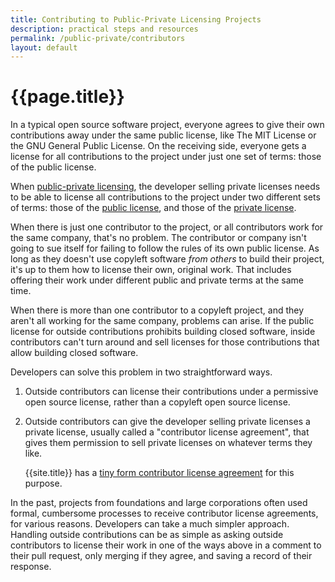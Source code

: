 ```yaml
---
title: Contributing to Public-Private Licensing Projects
description: practical steps and resources
permalink: /public-private/contributors
layout: default
---
```


# {{page.title}}

In a typical open source software project, everyone agrees to give their own contributions away under the same public license, like The MIT License or the GNU General Public License.  On the receiving side, everyone gets a license for all contributions to the project under just one set of terms: those of the public license.

When [public-private licensing](/public-private/indies), the developer selling private licenses needs to be able to license all contributions to the project under two different sets of terms: those of the [public license](./public-licenses), and those of the [private license](./private-licenses).

When there is just one contributor to the project, or all contributors work for the same company, that's no problem.  The contributor or company isn't going to sue itself for failing to follow the rules of its own public license.  As long as they doesn't use copyleft software _from others_ to build their project, it's up to them how to license their own, original work.  That includes offering their work under different public and private terms at the same time.

When there is more than one contributor to a copyleft project, and they aren't all working for the same company, problems can arise.  If the public license for outside contributions prohibits building closed software, inside contributors can't turn around and sell licenses for those contributions that allow building closed software.

Developers can solve this problem in two straightforward ways.

1.  Outside contributors can license their contributions under a permissive open source license, rather than a copyleft open source license.

2.  Outside contributors can give the developer selling private licenses a private license, usually called a "contributor license agreement", that gives them permission to sell private licenses on whatever terms they like.

    {{site.title}} has a [tiny form contributor license agreement](/forms/cla) for this purpose.

In the past, projects from foundations and large corporations often used formal, cumbersome processes to receive contributor license agreements, for various reasons.  Developers can take a much simpler approach.  Handling outside contributions can be as simple as asking outside contributors to license their work in one of the ways above in a comment to their pull request, only merging if they agree, and saving a record of their response.
